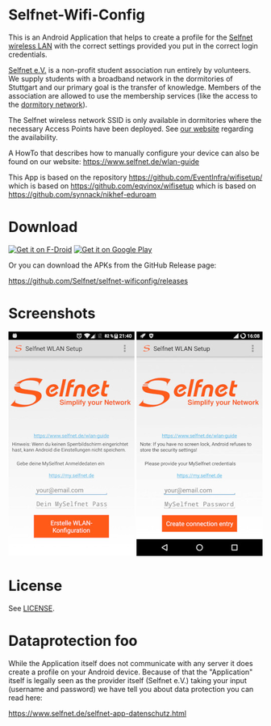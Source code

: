 # Selfnet-Wifi-Config

This is an Android Application that helps to create a profile for the [Selfnet wireless LAN](https://www.selfnet.de/services/wlan.html) with the correct settings provided you put in the correct login credentials.

[Selfnet e.V.](https://www.selfnet.de/) is a non-profit student association run entirely by volunteers. We supply students with a broadband network in the dormitories of Stuttgart and our primary goal is the transfer of knowledge. Members of the association are allowed to use the membership services (like the access to the [dormitory network](https://www.selfnet.de/services/network.html)).

The Selfnet wireless network SSID is only available in dormitories where the necessary Access Points have been deployed. See [our website](https://www.selfnet.de/services/wlan.html) regarding the availability.

A HowTo that describes how to manually configure your device can also be found on our website: https://www.selfnet.de/wlan-guide

This App is based on the repository https://github.com/EventInfra/wifisetup/ which is based on https://github.com/eqvinox/wifisetup which is based on https://github.com/synnack/nikhef-eduroam


# Download

[<img src="https://fdroid.gitlab.io/artwork/badge/get-it-on.png"
     alt="Get it on F-Droid"
     height="80">](https://f-droid.org/packages/de.selfnet.wifisetup/)
[<img src="https://play.google.com/intl/en_us/badges/images/generic/en-play-badge.png"
     alt="Get it on Google Play"
     height="80">](https://play.google.com/store/apps/details?id=de.selfnet.wifisetup)

Or you can download the APKs from the GitHub Release page:

https://github.com/Selfnet/selfnet-wificonfig/releases


# Screenshots
![Screenshot German](/screenshots/screenshot-german.jpg)
![Screenshot English](/screenshots/screenshot-english.jpg)


# License
See [LICENSE](LICENSE).


# Dataprotection foo

While the Application itself does not communicate with any server it does create a profile on your Android device. Because of that the "Application" itself is legally seen as the provider itself (Selfnet e.V.) taking your input (username and password) we have tell you about data protection you can read here:

https://www.selfnet.de/selfnet-app-datenschutz.html

